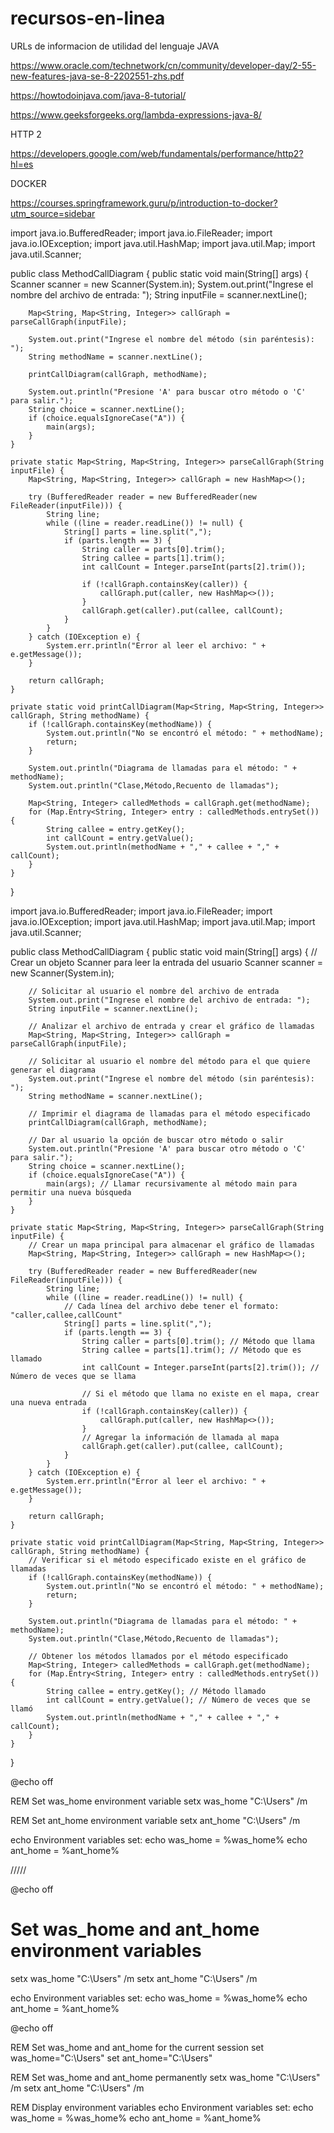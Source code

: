 # recursos-en-linea
 URLs de informacion de utilidad del lenguaje JAVA


https://www.oracle.com/technetwork/cn/community/developer-day/2-55-new-features-java-se-8-2202551-zhs.pdf

https://howtodoinjava.com/java-8-tutorial/

https://www.geeksforgeeks.org/lambda-expressions-java-8/

HTTP 2

https://developers.google.com/web/fundamentals/performance/http2?hl=es


DOCKER

https://courses.springframework.guru/p/introduction-to-docker?utm_source=sidebar




import java.io.BufferedReader;
import java.io.FileReader;
import java.io.IOException;
import java.util.HashMap;
import java.util.Map;
import java.util.Scanner;

public class MethodCallDiagram {
    public static void main(String[] args) {
        Scanner scanner = new Scanner(System.in);
        System.out.print("Ingrese el nombre del archivo de entrada: ");
        String inputFile = scanner.nextLine();

        Map<String, Map<String, Integer>> callGraph = parseCallGraph(inputFile);

        System.out.print("Ingrese el nombre del método (sin paréntesis): ");
        String methodName = scanner.nextLine();

        printCallDiagram(callGraph, methodName);

        System.out.println("Presione 'A' para buscar otro método o 'C' para salir.");
        String choice = scanner.nextLine();
        if (choice.equalsIgnoreCase("A")) {
            main(args);
        }
    }

    private static Map<String, Map<String, Integer>> parseCallGraph(String inputFile) {
        Map<String, Map<String, Integer>> callGraph = new HashMap<>();

        try (BufferedReader reader = new BufferedReader(new FileReader(inputFile))) {
            String line;
            while ((line = reader.readLine()) != null) {
                String[] parts = line.split(",");
                if (parts.length == 3) {
                    String caller = parts[0].trim();
                    String callee = parts[1].trim();
                    int callCount = Integer.parseInt(parts[2].trim());

                    if (!callGraph.containsKey(caller)) {
                        callGraph.put(caller, new HashMap<>());
                    }
                    callGraph.get(caller).put(callee, callCount);
                }
            }
        } catch (IOException e) {
            System.err.println("Error al leer el archivo: " + e.getMessage());
        }

        return callGraph;
    }

    private static void printCallDiagram(Map<String, Map<String, Integer>> callGraph, String methodName) {
        if (!callGraph.containsKey(methodName)) {
            System.out.println("No se encontró el método: " + methodName);
            return;
        }

        System.out.println("Diagrama de llamadas para el método: " + methodName);
        System.out.println("Clase,Método,Recuento de llamadas");

        Map<String, Integer> calledMethods = callGraph.get(methodName);
        for (Map.Entry<String, Integer> entry : calledMethods.entrySet()) {
            String callee = entry.getKey();
            int callCount = entry.getValue();
            System.out.println(methodName + "," + callee + "," + callCount);
        }
    }
}






import java.io.BufferedReader;
import java.io.FileReader;
import java.io.IOException;
import java.util.HashMap;
import java.util.Map;
import java.util.Scanner;

public class MethodCallDiagram {
    public static void main(String[] args) {
        // Crear un objeto Scanner para leer la entrada del usuario
        Scanner scanner = new Scanner(System.in);

        // Solicitar al usuario el nombre del archivo de entrada
        System.out.print("Ingrese el nombre del archivo de entrada: ");
        String inputFile = scanner.nextLine();

        // Analizar el archivo de entrada y crear el gráfico de llamadas
        Map<String, Map<String, Integer>> callGraph = parseCallGraph(inputFile);

        // Solicitar al usuario el nombre del método para el que quiere generar el diagrama
        System.out.print("Ingrese el nombre del método (sin paréntesis): ");
        String methodName = scanner.nextLine();

        // Imprimir el diagrama de llamadas para el método especificado
        printCallDiagram(callGraph, methodName);

        // Dar al usuario la opción de buscar otro método o salir
        System.out.println("Presione 'A' para buscar otro método o 'C' para salir.");
        String choice = scanner.nextLine();
        if (choice.equalsIgnoreCase("A")) {
            main(args); // Llamar recursivamente al método main para permitir una nueva búsqueda
        }
    }

    private static Map<String, Map<String, Integer>> parseCallGraph(String inputFile) {
        // Crear un mapa principal para almacenar el gráfico de llamadas
        Map<String, Map<String, Integer>> callGraph = new HashMap<>();

        try (BufferedReader reader = new BufferedReader(new FileReader(inputFile))) {
            String line;
            while ((line = reader.readLine()) != null) {
                // Cada línea del archivo debe tener el formato: "caller,callee,callCount"
                String[] parts = line.split(",");
                if (parts.length == 3) {
                    String caller = parts[0].trim(); // Método que llama
                    String callee = parts[1].trim(); // Método que es llamado
                    int callCount = Integer.parseInt(parts[2].trim()); // Número de veces que se llama

                    // Si el método que llama no existe en el mapa, crear una nueva entrada
                    if (!callGraph.containsKey(caller)) {
                        callGraph.put(caller, new HashMap<>());
                    }
                    // Agregar la información de llamada al mapa
                    callGraph.get(caller).put(callee, callCount);
                }
            }
        } catch (IOException e) {
            System.err.println("Error al leer el archivo: " + e.getMessage());
        }

        return callGraph;
    }

    private static void printCallDiagram(Map<String, Map<String, Integer>> callGraph, String methodName) {
        // Verificar si el método especificado existe en el gráfico de llamadas
        if (!callGraph.containsKey(methodName)) {
            System.out.println("No se encontró el método: " + methodName);
            return;
        }

        System.out.println("Diagrama de llamadas para el método: " + methodName);
        System.out.println("Clase,Método,Recuento de llamadas");

        // Obtener los métodos llamados por el método especificado
        Map<String, Integer> calledMethods = callGraph.get(methodName);
        for (Map.Entry<String, Integer> entry : calledMethods.entrySet()) {
            String callee = entry.getKey(); // Método llamado
            int callCount = entry.getValue(); // Número de veces que se llamó
            System.out.println(methodName + "," + callee + "," + callCount);
        }
    }
}





@echo off

REM Set was_home environment variable
setx was_home "C:\Users" /m

REM Set ant_home environment variable 
setx ant_home "C:\Users" /m

echo Environment variables set:
echo was_home = %was_home%
echo ant_home = %ant_home%



/////


@echo off

# Set was_home and ant_home environment variables
setx was_home "C:\Users" /m
setx ant_home "C:\Users" /m

echo Environment variables set:
echo was_home = %was_home%
echo ant_home = %ant_home%





@echo off

REM Set was_home and ant_home for the current session
set was_home="C:\Users"
set ant_home="C:\Users"

REM Set was_home and ant_home permanently
setx was_home "C:\Users" /m
setx ant_home "C:\Users" /m

REM Display environment variables
echo Environment variables set:
echo was_home = %was_home%
echo ant_home = %ant_home%





